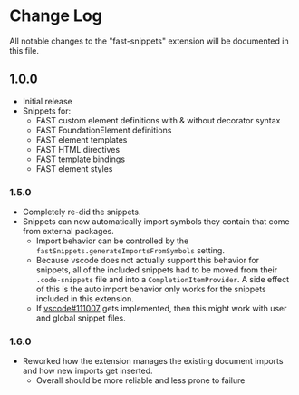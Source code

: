 # Change Log

All notable changes to the "fast-snippets" extension will be documented in this file.

## 1.0.0
* Initial release
* Snippets for:
	* FAST custom element definitions with & without decorator syntax
	* FAST FoundationElement definitions
	* FAST element templates
	* FAST HTML directives
	* FAST template bindings
	* FAST element styles

### 1.5.0
* Completely re-did the snippets.
* Snippets can now automatically import symbols they contain that come from external packages.
	* Import behavior can be controlled by the `fastSnippets.generateImportsFromSymbols` setting.
	* Because vscode does not actually support this behavior for snippets, all of the included
	snippets had to be moved from their `.code-snippets` file and into a `CompletionItemProvider`.
	A side effect of this is the auto import behavior only works for the snippets included in this
	extension.
	* If [vscode#111007](https://github.com/microsoft/vscode/issues/111007) gets implemented, then this might work with user and global snippet files.

### 1.6.0
* Reworked how the extension manages the existing document imports and how new imports get inserted.
	* Overall should be more reliable and less prone to failure
